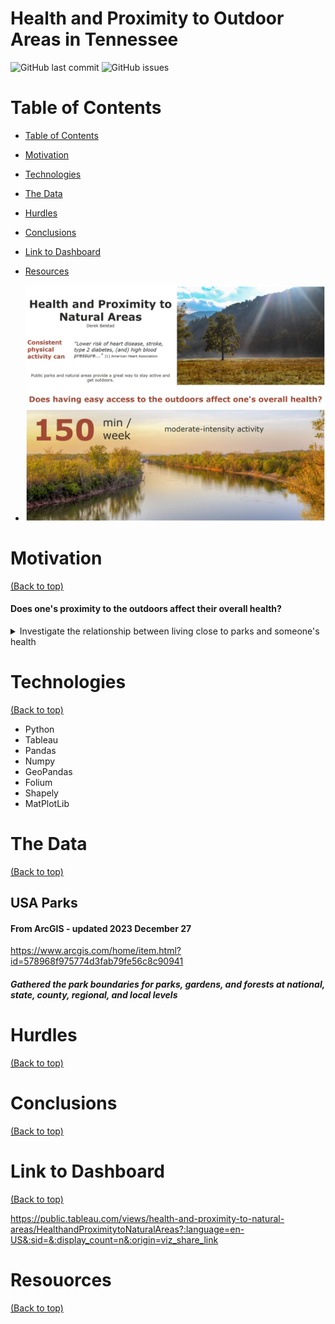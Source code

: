 # Health and Proximity to Outdoor Areas in Tennessee

![GitHub last commit](https://img.shields.io/github/last-commit/derekbeistad/health-and-proximity-to-natural-areas-analysis)
![GitHub issues](https://img.shields.io/github/issues-raw/derekbeistad/health-and-proximity-to-natural-areas-analysis)

# Table of Contents <a name="table-of-contents"></a>
- [Table of Contents](#table-of-contents)
- [Motivation](#motivation)
- [Technologies](#technologies)
- [The Data](#the-data)
- [Hurdles](#hurdles)
- [Conclusions](#conclusions)
- [Link to Dashboard](#link-to-dashboard)
- [Resources](#resources)

- ![Tableau screenshot](https://github.com/derekbeistad/health-and-proximity-to-natural-areas-analysis/blob/workingbranch/images/intro-img.jpg?raw=true)

# Motivation
[(Back to top)](#table-of-contents)
#### Does one's proximity to the outdoors affect their overall health?
<details>
   <summary>Investigate the relationship between living close to parks and someone's health</summary>
    
    Staying active is a crucial part of a healthy lifestyle. According to the American Heart Assocciation,
150 minutes a week of moderate-intensity activity can  "Lower the risk of heart disease, stroke, type 2
diabetes, (and) high blood pressure..." [1]. With this information, we want to know if living closer (having
easy access) to a park will affects someone's overall health.
</details>

# Technologies
[(Back to top)](#table-of-contents)
- Python
- Tableau
- Pandas
- Numpy
- GeoPandas
- Folium
- Shapely
- MatPlotLib

# The Data
[(Back to top)](#table-of-contents)
## USA Parks
#### From ArcGIS - updated 2023 December 27
https://www.arcgis.com/home/item.html?id=578968f975774d3fab79fe56c8c90941
##### Gathered the park boundaries for parks, gardens, and forests at national, state, county, regional, and local levels

# Hurdles
[(Back to top)](#table-of-contents)

# Conclusions
[(Back to top)](#table-of-contents)

# Link to Dashboard
[(Back to top)](#table-of-contents)

https://public.tableau.com/views/health-and-proximity-to-natural-areas/HealthandProximitytoNaturalAreas?:language=en-US&:sid=&:display_count=n&:origin=viz_share_link

# Resouorces
[(Back to top)](#table-of-contents)
